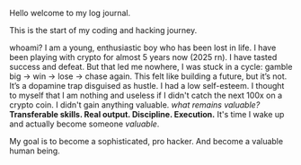 Hello welcome to my log journal.

This is the start of my coding and hacking journey.

whoami?
I am a young, enthusiastic boy who has been lost in life. I have been playing with crypto for almost 5 years now (2025 rn). I have tasted success and defeat. But that led me nowhere, I was stuck in a cycle: gamble big → win → lose → chase again. This felt like building a future, but it’s not. It’s a dopamine trap disguised as hustle.
I had a low self-esteem. I thought to myself that I am nothing and useless if I didn't catch the next 100x on a crypto coin.
I didn't gain anything valuable. _what remains valuable?_ **Transferable skills. Real output. Discipline. Execution.**
It's time I wake up and actually become someone _valuable_. 

My goal is to become a sophisticated, pro hacker. And become a valuable human being. 

